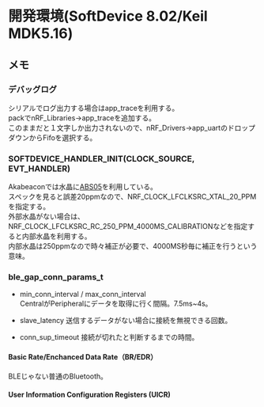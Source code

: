 # 開発環境(SoftDevice 8.02/Keil MDK5.16)



## メモ

### デバッグログ

シリアルでログ出力する場合はapp_traceを利用する。  
packでnRF_Libraries->app_traceを追加する。  
このままだと１文字しか出力されないので、nRF_Drivers->app_uartのドロップダウンからFifoを選択する。

### SOFTDEVICE_HANDLER_INIT(CLOCK_SOURCE, EVT_HANDLER)

Akabeaconでは水晶に[ABS05](http://www.mouser.jp/ProductDetail/ABRACON/ABS05-32768KHZ-9-T/?qs=Pyu0ZBy%2FIJbsNYnIET1z3A%3D%3D)を利用している。  
スペックを見ると誤差20ppmなので、NRF_CLOCK_LFCLKSRC_XTAL_20_PPMを指定する。  
外部水晶がない場合は、NRF_CLOCK_LFCLKSRC_RC_250_PPM_4000MS_CALIBRATIONなどを指定すると内部水晶を利用する。  
内部水晶は250ppmなので時々補正が必要で、4000MS秒毎に補正を行うという意味。  

### ble_gap_conn_params_t

* min_conn_interval / max_conn_interval  
 CentralがPeripheralにデータを取得に行く間隔。7.5ms~4s。

* slave_latency
 送信するデータがない場合に接続を無視できる回数。

* conn_sup_timeout
 接続が切れたと判断するまでの時間。


#### Basic Rate/Enchanced Data Rate（BR/EDR）

BLEじゃない普通のBluetooth。


#### User Information Configuration Registers (UICR)